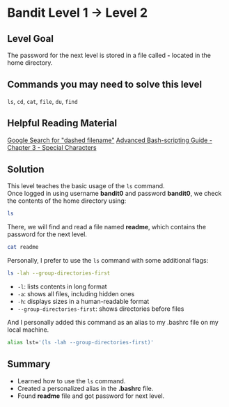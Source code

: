 # Bandit Level 1 → Level 2
## Level Goal
The password for the next level is stored in a file called **-** located in the home directory.

## Commands you may need to solve this level
`ls`, `cd`, `cat`, `file`, `du`, `find`

## Helpful Reading Material
[Google Search for "dashed filename"](https://www.google.com/search?q=dashed+filename)
[Advanced Bash-scripting Guide - Chapter 3 - Special Characters](https://linux.die.net/abs-guide/special-chars.html)

## Solution
This level teaches the basic usage of the `ls` command.  
Once logged in using username **bandit0** and password **bandit0**, we check the contents of the home directory using:
```bash
ls
```
There, we will find and read a file named **readme**, which contains the password for the next level.
```bash
cat readme
```
Personally, I prefer to use the `ls` command with some additional flags:
```bash
ls -lah --group-directories-first
```
- `-l`: lists contents in long format
- `-a`: shows all files, including hidden ones
- `-h`: displays sizes in a human-readable format
- `--group-directories-first`: shows directories before files

And I personally added this command as an alias to my .bashrc file on my local machine.
```bash
alias lst='(ls -lah --group-directories-first)'
```

## Summary
- Learned how to use the `ls` command.
- Created a personalized alias in the **.bashrc** file.
- Found **readme** file and got password for next level.
